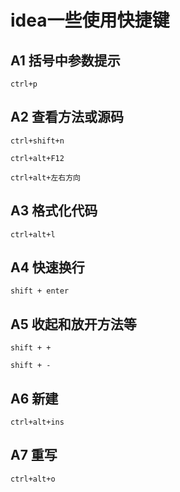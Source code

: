 # idea一些使用快捷键

## A1 括号中参数提示

`ctrl+p`

## A2 查看方法或源码

`ctrl+shift+n`

`ctrl+alt+F12`

`ctrl+alt+左右方向`

## A3 格式化代码

`ctrl+alt+l`

## A4 快速换行

`shift + enter`

## A5 收起和放开方法等

`shift + + `

`shift + -`

## A6 新建

`ctrl+alt+ins`

## A7 重写

`ctrl+alt+o`

